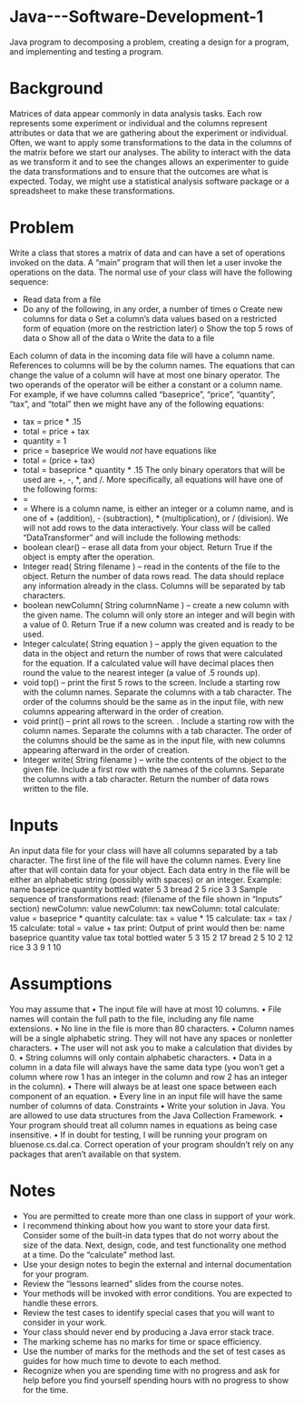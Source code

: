 # Java---Software-Development-1

Java program to decomposing a problem, creating a design for a program, and implementing and testing a program.

Background
==============
Matrices of data appear commonly in data analysis tasks. Each row represents some
experiment or individual and the columns represent attributes or data that we are gathering
about the experiment or individual. Often, we want to apply some transformations to the data
in the columns of the matrix before we start our analyses.
The ability to interact with the data as we transform it and to see the changes allows an
experimenter to guide the data transformations and to ensure that the outcomes are what is
expected. Today, we might use a statistical analysis software package or a spreadsheet to make
these transformations.



Problem
==============
Write a class that stores a matrix of data and can have a set of operations invoked on the data.
A “main” program that will then let a user invoke the operations on the data.
The normal use of your class will have the following sequence:
- Read data from a file
- Do any of the following, in any order, a number of times
o Create new columns for data
o Set a column’s data values based on a restricted form of equation (more on the
restriction later)
o Show the top 5 rows of data
o Show all of the data
o Write the data to a file

Each column of data in the incoming data file will have a column name. References to columns
will be by the column names.
The equations that can change the value of a column will have at most one binary operator.
The two operands of the operator will be either a constant or a column name. For example, if
we have columns called “baseprice”, “price”, “quantity”, “tax”, and “total” then we might have
any of the following equations:
- tax = price * .15
- total = price + tax
- quantity = 1
- price = baseprice
We would _not_ have equations like
- total = (price + tax)
- total = baseprice * quantity * .15
The only binary operators that will be used are +, -, *, and /. More specifically, all equations will
have one of the following forms:
- <columnName> = <value> <operator> <value>
- <columnName> = <value>
Where <columnName> is a column name, <value> is either an integer or a column name, and
<operator> is one of + (addition), - (subtraction), * (multiplication), or / (division).
We will not add rows to the data interactively.
Your class will be called “DataTransformer” and will include the following methods:
- boolean clear() – erase all data from your object. Return True if the object is empty
after the operation.
- Integer read( String filename ) – read in the contents of the file to the object. Return
the number of data rows read. The data should replace any information already in the
class. Columns will be separated by tab characters.
- boolean newColumn( String columnName ) – create a new column with the given name.
The column will only store an integer and will begin with a value of 0. Return True if a
new column was created and is ready to be used.
- Integer calculate( String equation ) – apply the given equation to the data in the object
and return the number of rows that were calculated for the equation. If a calculated
value will have decimal places then round the value to the nearest integer (a value of .5
rounds up).
- void top() – print the first 5 rows to the screen. Include a starting row with the column
names. Separate the columns with a tab character. The order of the columns should be
the same as in the input file, with new columns appearing afterward in the order of
creation.
- void print() – print all rows to the screen. . Include a starting row with the column
names. Separate the columns with a tab character. The order of the columns should be
the same as in the input file, with new columns appearing afterward in the order of
creation.
- Integer write( String filename ) – write the contents of the object to the given file.
Include a first row with the names of the columns. Separate the columns with a tab
character. Return the number of data rows written to the file.

Inputs
==========
An input data file for your class will have all columns separated by a tab character. The first line
of the file will have the column names. Every line after that will contain data for your object.
Each data entry in the file will be either an alphabetic string (possibly with spaces) or an integer.
Example:
name baseprice quantity
bottled water 5 3
bread 2 5
rice 3 3
Sample sequence of transformations
read: (filename of the file shown in “Inputs” section)
newColumn: value
newColumn: tax
newColumn: total
calculate: value = baseprice * quantity
calculate: tax = value * 15
calculate: tax = tax / 15
calculate: total = value + tax
print:
Output of print would then be:
name baseprice quantity value tax total
bottled water 5 3 15 2 17
bread 2 5 10 2 12
rice 3 3 9 1 10

Assumptions
==============
You may assume that
• The input file will have at most 10 columns.
• File names will contain the full path to the file, including any file name extensions.
• No line in the file is more than 80 characters.
• Column names will be a single alphabetic string. They will not have any spaces or nonletter
characters.
• The user will not ask you to make a calculation that divides by 0.
• String columns will only contain alphabetic characters.
• Data in a column in a data file will always have the same data type (you won’t get a
column where row 1 has an integer in the column and row 2 has an integer in the
column).
• There will always be at least one space between each component of an equation.
• Every line in an input file will have the same number of columns of data.
Constraints
• Write your solution in Java. You are allowed to use data structures from the Java
Collection Framework.
• Your program should treat all column names in equations as being case insensitive.
• If in doubt for testing, I will be running your program on bluenose.cs.dal.ca. Correct
operation of your program shouldn’t rely on any packages that aren’t available on that
system.

Notes
=======
- You are permitted to create more than one class in support of your work.
- I recommend thinking about how you want to store your data first. Consider some of
the built-in data types that do not worry about the size of the data. Next, design, code,
and test functionality one method at a time. Do the “calculate” method last.
- Use your design notes to begin the external and internal documentation for your
program.
- Review the “lessons learned” slides from the course notes.
- Your methods will be invoked with error conditions. You are expected to handle these
errors.
- Review the test cases to identify special cases that you will want to consider in your
work.
- Your class should never end by producing a Java error stack trace.
- The marking scheme has no marks for time or space efficiency.
- Use the number of marks for the methods and the set of test cases as guides for how
much time to devote to each method.
- Recognize when you are spending time with no progress and ask for help before you
find yourself spending hours with no progress to show for the time.
